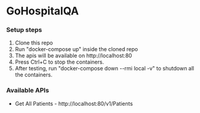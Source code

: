 # GoHospitalQA

### Setup steps
1. Clone this repo
2. Run "docker-compose up" inside the cloned repo
3. The apis will be available on http://localhost:80
4. Press Ctrl+C to stop the containers.
5. After testing, run "docker-compose down --rmi local -v" to shutdown all the containers.

### Available APIs

* Get All Patients - http://localhost:80/v1/Patients
